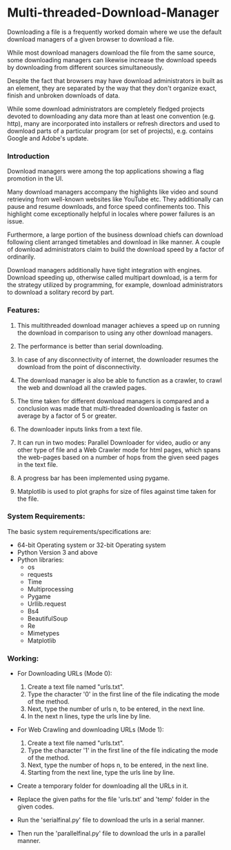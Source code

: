 # Multi-threaded-Download-Manager

Downloading a file is a frequently worked domain where we use the default download managers of a given browser to download a file.

While most download managers download the file from the same source, some downloading managers can likewise increase the download speeds by downloading from different sources simultaneously. 

Despite the fact that browsers may have download administrators in built as an element, they are separated by the way that they don't organize exact, finish and unbroken downloads of data. 

While some download administrators are completely fledged projects devoted to downloading any data more than at least one convention (e.g. http), many are incorporated into installers or refresh directors and used to download parts of a particular program (or set of projects), e.g. contains Google and Adobe's update.

### Introduction

Download managers were among the top applications showing a flag promotion in the UI. 

Many download managers accompany the highlights like video and sound retrieving from well-known websites like YouTube etc. They additionally can pause and resume downloads, and force speed confinements too. This highlight come exceptionally helpful in locales where power failures is an issue. 

Furthermore, a large portion of the business download chiefs can download following client arranged timetables and download in like manner. A couple of download administrators claim to build the download speed by a factor of ordinarily. 

Download managers additionally have tight integration with engines. Download speeding up, otherwise called multipart download, is a term for the strategy utilized by programming, for example, download administrators to download a solitary record by part. 

### Features:

1. This multithreaded download manager achieves a speed up on running the download in comparison to using any other download managers. 

2. The performance is better than serial downloading.

3. In case of any disconnectivity of internet, the downloader resumes the download from the point of disconnectivity.

4. The download manager is also be able to function as a crawler, to crawl the web and download all the crawled pages.

5. The time taken for different download managers is compared and a conclusion was made that multi-threaded downloading is faster on average by a factor of 5 or greater.

6. The downloader inputs links from a text file.

7. It can run in two modes: Parallel Downloader for video, audio or any other type of file and a Web Crawler mode for html pages, which spans the web-pages based on a number of hops from the given seed pages in the text file.

8. A progress bar has been implemented using pygame.

9. Matplotlib is used to plot graphs for size of files against time taken for the file.

### System Requirements:
The basic system requirements/specifications are:
- 64-bit Operating system or 32-bit Operating system
-	Python Version 3 and above
- Python libraries:
    - os
    - requests
    - Time 
    - Multiprocessing
    -	Pygame
    -	Urllib.request
    - Bs4
    -	BeautifulSoup
    -	Re
    -	Mimetypes
    -	Matplotlib

### Working:
* For Downloading URLs (Mode 0):
  1. Create a text file named "urls.txt".
  2. Type the character '0' in the first line of the file indicating the mode of the method.
  3. Next, type the number of urls n, to be entered, in the next line.
  4. In the next n lines, type the urls line by line.

* For Web Crawling and downloading URLs (Mode 1):
  1. Create a text file named "urls.txt".
  2. Type the character '1' in the first line of the file indicating the mode of the method.
  3. Next, type the number of hops n, to be entered, in the next line.
  4. Starting from the next line, type the urls line by line. 
  
* Create a temporary folder for downloading all the URLs in it.
* Replace the given paths for the file 'urls.txt' and 'temp' folder in the given codes.
* Run the 'serialfinal.py' file to download the urls in a serial manner.
* Then run the 'parallelfinal.py' file to download the urls in a parallel manner.
